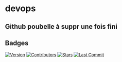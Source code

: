 # devops

## Github poubelle à suppr une fois fini

## Badges

[![Version](https://img.shields.io/github/v/release/s.debusschere/devops)](https://github.com/s.debusschere/devops/releases)
[![Contributors](https://img.shields.io/github/contributors/s.debusschere/devops)](https://github.com/s.debusschere/devops/graphs/contributors)
[![Stars](https://img.shields.io/github/stars/s.debusschere/devops)](https://github.com/s.debusschere/devops/stargazers)
[![Last Commit](https://img.shields.io/github/last-commit/s.debusschere/devops)](https://github.com/s.debusschere/devops/commits/main)


